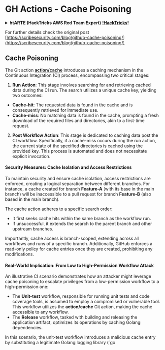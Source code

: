 # GH Actions - Cache Poisoning

<details>

<summary><strong>htARTE (HackTricks AWS Red Team Expert)</strong> <a href="https://training.hacktricks.xyz/courses/arte"><strong>!HackTricks</strong></a><strong>!</strong></summary>

Other ways to support HackTricks:

* If you want to see your **company advertised in HackTricks** or **download HackTricks in PDF** Check the [**SUBSCRIPTION PLANS**](https://github.com/sponsors/carlospolop)!
* Get the [**official PEASS & HackTricks swag**](https://peass.creator-spring.com)
* Discover [**The PEASS Family**](https://opensea.io/collection/the-peass-family), our collection of exclusive [**NFTs**](https://opensea.io/collection/the-peass-family)
* **Join the** 💬 [**Discord group**](https://discord.gg/hRep4RUj7f) or the [**telegram group**](https://t.me/peass) or **follow** us on **Twitter** 🐦 [**@hacktricks_live**](https://twitter.com/hacktricks_live)**.**
* **Share your hacking tricks by submitting PRs to the** [**HackTricks**](https://github.com/carlospolop/hacktricks) and [**HackTricks Cloud**](https://github.com/carlospolop/hacktricks-cloud) github repos.

</details>


For further details check the original post [https://scribesecurity.com/blog/github-cache-poisoning/](https://scribesecurity.com/blog/github-cache-poisoning/)


## Cache Poisoning

The Git action [**action/cache**](https://github.com/actions/cache) introduces a caching mechanism in the Continuous Integration (CI) process, encompassing two critical stages:

1. **Run Action**: This stage involves searching for and retrieving cached data during the CI run. The search utilizes a unique cache key, yielding two outcomes:
- **Cache-hit**: The requested data is found in the cache and is consequently retrieved for immediate use.
- **Cache-miss**: No matching data is found in the cache, prompting a fresh download of the required files and directories, akin to a first-time request.

2. **Post Workflow Action**: This stage is dedicated to caching data post the CI workflow. Specifically, if a cache-miss occurs during the run action, the current state of the specified directories is cached using the provided key. This process is automated and does not necessitate explicit invocation.

#### Security Measures: Cache Isolation and Access Restrictions

To maintain security and ensure cache isolation, access restrictions are enforced, creating a logical separation between different branches. For instance, a cache created for branch **Feature-A** (with its base in the main branch) will be inaccessible to a pull request for branch **Feature-B** (also based in the main branch).

The cache action adheres to a specific search order:
- It first seeks cache hits within the same branch as the workflow run.
- If unsuccessful, it extends the search to the parent branch and other upstream branches.

Importantly, cache access is branch-scoped, extending across all workflows and runs of a specific branch. Additionally, GitHub enforces a read-only policy for cache entries once they are created, prohibiting any modifications.

#### Real-World Implication: From Low to High-Permission Workflow Attack

An illustrative CI scenario demonstrates how an attacker might leverage cache poisoning to escalate privileges from a low-permission workflow to a high-permission one:

- The **Unit-test** workflow, responsible for running unit tests and code coverage tools, is assumed to employ a compromised or vulnerable tool. This workflow utilizes the **action/cache** Git action, making the cache accessible to any workflow.
- The **Release** workflow, tasked with building and releasing the application artifact, optimizes its operations by caching Golang dependencies.

In this scenario, the unit-test workflow introduces a malicious cache entry by substituting a legitimate Golang logging library (`go
